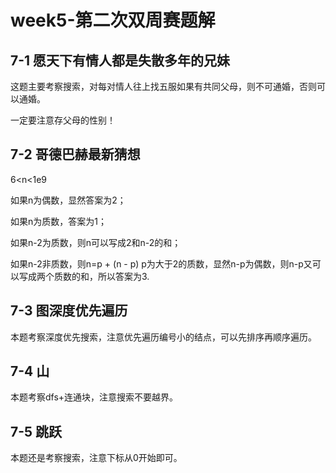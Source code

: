 #  week5-第二次双周赛题解

##  **7-1 愿天下有情人都是失散多年的兄妹** 

这题主要考察搜索，对每对情人往上找五服如果有共同父母，则不可通婚，否则可以通婚。

一定要注意存父母的性别！

##  **7-2 哥德巴赫最新猜想** 

6<n<1e9

如果n为偶数，显然答案为2；

如果n为质数，答案为1；

如果n-2为质数，则n可以写成2和n-2的和；

如果n-2非质数，则n=p + (n - p) p为大于2的质数，显然n-p为偶数，则n-p又可以写成两个质数的和，所以答案为3.

##  **7-3 图深度优先遍历** 

本题考察深度优先搜索，注意优先遍历编号小的结点，可以先排序再顺序遍历。

##  **7-4 山** 

本题考察dfs+连通块，注意搜索不要越界。

##  **7-5 跳跃** 

本题还是考察搜索，注意下标从0开始即可。



